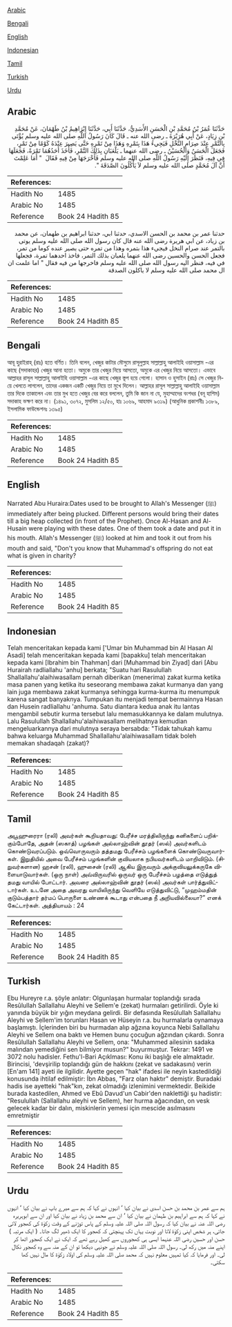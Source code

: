 [Arabic](#arabic)

[Bengali](#bengali)

[English](#english)

[Indonesian](#indonesian)

[Tamil](#tamil)

[Turkish](#turkish)

[Urdu](#urdu)

## Arabic


<div dir="rtl" lang="ar" style={{fontSize:'larger',backgroundColor:'#f8f9fa',padding:20}}>
حَدَّثَنَا عُمَرُ بْنُ مُحَمَّدِ بْنِ الْحَسَنِ الأَسَدِيُّ، حَدَّثَنَا أَبِي، حَدَّثَنَا إِبْرَاهِيمُ بْنُ طَهْمَانَ، عَنْ مُحَمَّدِ بْنِ زِيَادٍ، عَنْ أَبِي هُرَيْرَةَ ـ رضى الله عنه ـ قَالَ كَانَ رَسُولُ اللَّهِ صلى الله عليه وسلم يُؤْتَى بِالتَّمْرِ عِنْدَ صِرَامِ النَّخْلِ فَيَجِيءُ هَذَا بِتَمْرِهِ وَهَذَا مِنْ تَمْرِهِ حَتَّى يَصِيرَ عِنْدَهُ كَوْمًا مِنْ تَمْرٍ، فَجَعَلَ الْحَسَنُ وَالْحُسَيْنُ ـ رضى الله عنهما ـ يَلْعَبَانِ بِذَلِكَ التَّمْرِ، فَأَخَذَ أَحَدُهُمَا تَمْرَةً، فَجَعَلَهَا فِي فِيهِ، فَنَظَرَ إِلَيْهِ رَسُولُ اللَّهِ صلى الله عليه وسلم فَأَخْرَجَهَا مِنْ فِيهِ فَقَالَ ‏ "‏ أَمَا عَلِمْتَ أَنَّ آلَ مُحَمَّدٍ صلى الله عليه وسلم لاَ يَأْكُلُونَ الصَّدَقَةَ ‏"‏‏.‏
</div>
<div style={{backgroundColor:'#f8f9fa',padding:20, marginBottom: 10}}><table> <thead> <tr> <th>References:</th> <th></th> </tr> </thead> <tbody><tr><td>Hadith No</td><td>1485</td></tr><tr><td>Arabic No</td><td>1485</td></tr><tr><td>Reference</td><td>Book 24 Hadith 85</td></tr></tbody></table></div>


<div dir="rtl" lang="ar" style={{fontSize:'larger',backgroundColor:'#f8f9fa',padding:20}}>
حدثنا عمر بن محمد بن الحسن الاسدي، حدثنا ابي، حدثنا ابراهيم بن طهمان، عن محمد بن زياد، عن ابي هريرة رضى الله عنه قال كان رسول الله صلى الله عليه وسلم يوتى بالتمر عند صرام النخل فيجيء هذا بتمره وهذا من تمره حتى يصير عنده كوما من تمر، فجعل الحسن والحسين رضى الله عنهما يلعبان بذلك التمر، فاخذ احدهما تمرة، فجعلها في فيه، فنظر اليه رسول الله صلى الله عليه وسلم فاخرجها من فيه فقال " اما علمت ان ال محمد صلى الله عليه وسلم لا ياكلون الصدقة
</div>
<div style={{backgroundColor:'#f8f9fa',padding:20, marginBottom: 10}}><table> <thead> <tr> <th>References:</th> <th></th> </tr> </thead> <tbody><tr><td>Hadith No</td><td>1485</td></tr><tr><td>Arabic No</td><td>1485</td></tr><tr><td>Reference</td><td>Book 24 Hadith 85</td></tr></tbody></table></div>

## Bengali


<div dir="ltr" lang="bn" style={{fontSize:'larger',backgroundColor:'#f8f9fa',padding:20}}>
আবূ হুরাইরাহ্ (রাঃ) হতে বর্ণিত। তিনি বলেন, খেজুর কাটার মৌসুমে রাসূলুল্লাহ সাল্লাল্লাহু আলাইহি ওয়াসাল্লাম -এর কাছে (সদাকাহর) খেজুর আনা হতো। অমুকে তার খেজুর নিয়ে আসতো, অমুকে এর খেজুর নিয়ে আসতো। এভাবে আল্লাহর রাসূল সাল্লাল্লাহু আলাইহি ওয়াসাল্লাম -এর কাছে খেজুর স্তূপ হয়ে গেলো। হাসান ও হুসাইন (রাঃ) সে খেজুর নিয়ে খেলতে লাগলেন, তাদের একজন একটি খেজুর নিয়ে তা মুখে দিলেন। আল্লাহর রাসূল সাল্লাল্লাহু আলাইহি ওয়াসাল্লাম তার দিকে তাকালেন এবং তার মুখ হতে খেজুর বের করে বললেন, তুমি কি জান না যে, মুহাম্মাদের বংশধর (বনূ হাশিম) সদাকাহ ভক্ষণ করে না। (১৪৯১, ৩০৭২, মুসলিম ১২/৫০, হাঃ ১০৬৯, আহমাদ ৯৩১৯) (আধুনিক প্রকাশনীঃ ১৩৮৯, ইসলামিক ফাউন্ডেশনঃ ১৩৯৫)
</div>
<div style={{backgroundColor:'#f8f9fa',padding:20, marginBottom: 10}}><table> <thead> <tr> <th>References:</th> <th></th> </tr> </thead> <tbody><tr><td>Hadith No</td><td>1485</td></tr><tr><td>Arabic No</td><td>1485</td></tr><tr><td>Reference</td><td>Book 24 Hadith 85</td></tr></tbody></table></div>

## English


<div dir="ltr" lang="en" style={{fontSize:'larger',backgroundColor:'#f8f9fa',padding:20}}>
Narrated Abu Huraira:Dates used to be brought to Allah's Messenger (ﷺ) immediately after being plucked. Different persons would bring their dates till a big heap collected (in front of the Prophet). Once Al-Hasan and Al-Husain were playing with these dates. One of them took a date and put it in his mouth. Allah's Messenger (ﷺ) looked at him and took it out from his mouth and said, "Don't you know that Muhammad's offspring do not eat what is given in charity?
</div>
<div style={{backgroundColor:'#f8f9fa',padding:20, marginBottom: 10}}><table> <thead> <tr> <th>References:</th> <th></th> </tr> </thead> <tbody><tr><td>Hadith No</td><td>1485</td></tr><tr><td>Arabic No</td><td>1485</td></tr><tr><td>Reference</td><td>Book 24 Hadith 85</td></tr></tbody></table></div>

## Indonesian


<div dir="ltr" lang="id" style={{fontSize:'larger',backgroundColor:'#f8f9fa',padding:20}}>
Telah menceritakan kepada kami ['Umar bin Muhammad bin Al Hasan Al Asadi] telah menceritakan kepada kami [bapakku] telah menceritakan kepada kami [Ibrahim bin Thahman] dari [Muhammad bin Ziyad] dari [Abu Hurairah radliallahu 'anhu] berkata; "Suatu hari Rasulullah Shallallahu'alaihiwasallam pernah diberikan (menerima) zakat kurma ketika masa panen yang ketika itu seseorang membawa zakat kurmanya dan yang lain juga membawa zakat kurmanya sehingga kurma-kurma itu menumpuk karena sangat banyaknya. Tumpukan itu menjadi tempat bermainnya Hasan dan Husein radliallahu 'anhuma. Satu diantara kedua anak itu lantas mengambil sebutir kurma tersebut lalu memasukkannya ke dalam mulutnya. Lalu Rasulullah Shallallahu'alaihiwasallam melihatnya kemudian mengeluarkannya dari mulutnya seraya bersabda: "Tidak tahukah kamu bahwa keluarga Muhammad Shallallahu'alaihiwasallam tidak boleh memakan shadaqah (zakat)?
</div>
<div style={{backgroundColor:'#f8f9fa',padding:20, marginBottom: 10}}><table> <thead> <tr> <th>References:</th> <th></th> </tr> </thead> <tbody><tr><td>Hadith No</td><td>1485</td></tr><tr><td>Arabic No</td><td>1485</td></tr><tr><td>Reference</td><td>Book 24 Hadith 85</td></tr></tbody></table></div>

## Tamil


<div dir="ltr" lang="ta" style={{fontSize:'larger',backgroundColor:'#f8f9fa',padding:20}}>
அபூஹுரைரா (ரலி) அவர்கள் கூறியதாவது: பேரீச்ச மரத்திலிருந்து கனிகளைப் பறிக்கும்போதே, அதன் (ஸகாத்) பழங்கள் அல்லாஹ்வின் தூதர் (ஸல்) அவர்களிடம் கொண்டுவரப்படும். ஒவ்வொருவரும் தத்தமது பேரீச்சம் பழங்களைக் கொண்டுவருவார்கள். இறுதியில் அவை பேரீச்சம் பழங்களின் குவியலாக நபியவர்களிடம் மாறிவிடும். (சிறுவர்களான) ஹசன் (ரலி), ஹுசைன் (ரலி) ஆகிய இருவரும் அக்குவியலுக்கருகே விளையாடுவார்கள். (ஒரு நாள்) அவ்விருவரில் ஒருவர் ஒரு பேரீச்சம் பழத்தை எடுத்துத் தமது வாயில் போட்டார். அவரை அல்லாஹ்வின் தூதர் (ஸல்) அவர்கள் பார்த்துவிட்டார்கள். உடனே அதை அவரது வாயிலிருந்து வெளியே எடுத்துவிட்டு, “முஹம்மதின் குடும்பத்தார் தர்மப் பொருளை உண்ணக் கூடாது என்பதை நீ அறியவில்லையா?” எனக் கேட்டார்கள். அத்தியாயம் : 24
</div>
<div style={{backgroundColor:'#f8f9fa',padding:20, marginBottom: 10}}><table> <thead> <tr> <th>References:</th> <th></th> </tr> </thead> <tbody><tr><td>Hadith No</td><td>1485</td></tr><tr><td>Arabic No</td><td>1485</td></tr><tr><td>Reference</td><td>Book 24 Hadith 85</td></tr></tbody></table></div>

## Turkish


<div dir="ltr" lang="tr" style={{fontSize:'larger',backgroundColor:'#f8f9fa',padding:20}}>
Ebu Hureyre r.a. şöyle anlatır: Olgunlaşan hurmalar toplandığı sırada Resûlullah Sallallahu Aleyhi ve Sellem'e (zekat) hurmaları getirilirdi. Öyle ki yanında büyük bir yığın meydana gelirdi. Bir defasında Resûlullah Sallallahu Aleyhi ve Sellem'im torunları Hasan ve Hüseyin r.a. bu hurmalarla oynamaya başlamıştı. İçlerinden biri bu hurmadan alıp ağzına koyunca Nebi Sallallahu Aleyhi ve Sellem ona baktı ve Hemen bunu çocuğun ağzından çıkardı. Sonra Resûlullah Sallallahu Aleyhi ve Sellem, ona: "Muhammed ailesinin sadaka malından yemediğini sen bilmiyor musun?" buyurmuştur. Tekrar: 1491 ve 3072 nolu hadisler. Fethu'l-Bari Açıklması: Konu iki başlığı ele almaktadır. Birincisi, 'devşirilip toplandığı gün de hak­kını (zekat ve sadakasını) verin [En'am 141] ayeti ile ilgilidir. Ayette geçen "hak" ifadesi ile neyin kastedildiği konusunda ihtilaf edilmiştir: İbn Abbas, "Farz olan haktır" demiştir. Buradaki hadis ise ayetteki "hak"kın, zekat olmadığı izlenimini vermektedir. Beikide burada kastedilen, Ahmed ve Ebû Davud'un Cabir'den naklettiği şu hadistir: "Resulullah (Sallallahu aleyhi ve Sellem), her hurma ağacından, on vesk gelecek kadar bir dalın, miskinlerin yemesi için mes­cide asılmasını emretmiştir
</div>
<div style={{backgroundColor:'#f8f9fa',padding:20, marginBottom: 10}}><table> <thead> <tr> <th>References:</th> <th></th> </tr> </thead> <tbody><tr><td>Hadith No</td><td>1485</td></tr><tr><td>Arabic No</td><td>1485</td></tr><tr><td>Reference</td><td>Book 24 Hadith 85</td></tr></tbody></table></div>

## Urdu


<div dir="rtl" lang="ur" style={{fontSize:'larger',backgroundColor:'#f8f9fa',padding:20}}>
ہم سے عمر بن محمد بن حسن اسدی نے بیان کیا ‘ انہوں نے کہا کہ ہم سے میرے باپ نے بیان کیا ‘ انہوں نے کہا کہ ہم سے ابراہیم بن طہمان نے بیان کیا ‘ ان سے محمد بن زیاد نے بیان کیا اور ان سے ابوہریرہ رضی اللہ عنہ نے بیان کیا کہ رسول اللہ صلی اللہ علیہ وسلم کے پاس توڑنے کے وقت زکوٰۃ کی کھجور لائی جاتی، ہر شخص اپنی زکوٰۃ لاتا اور نوبت یہاں تک پہنچتی کہ کھجور کا ایک ڈھیر لگ جاتا۔ ( ایک مرتبہ ) حسن اور حسین رضی اللہ عنہما ایسی ہی کھجوروں سے کھیل رہے تھے کہ ایک نے ایک کھجور اٹھا کر اپنے منہ میں رکھ لی۔ رسول اللہ صلی اللہ علیہ وسلم نے جونہی دیکھا تو ان کے منہ سے وہ کھجور نکال لی۔ اور فرمایا کہ کیا تمہیں معلوم نہیں کہ محمد صلی اللہ علیہ وسلم کی اولاد زکوٰۃ کا مال نہیں کھا سکتی۔
</div>
<div style={{backgroundColor:'#f8f9fa',padding:20, marginBottom: 10}}><table> <thead> <tr> <th>References:</th> <th></th> </tr> </thead> <tbody><tr><td>Hadith No</td><td>1485</td></tr><tr><td>Arabic No</td><td>1485</td></tr><tr><td>Reference</td><td>Book 24 Hadith 85</td></tr></tbody></table></div>